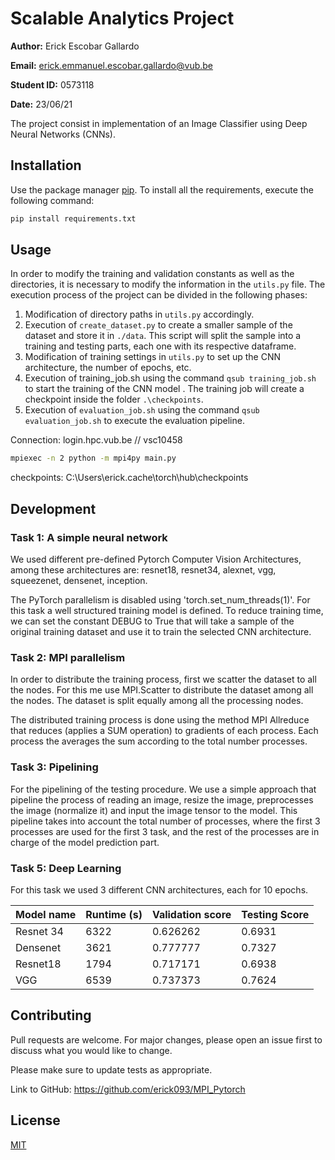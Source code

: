 # Scalable Analytics Project
**Author:** Erick Escobar Gallardo

**Email:** erick.emmanuel.escobar.gallardo@vub.be

**Student ID:** 0573118

**Date:** 23/06/21



The project consist in implementation of an Image Classifier using Deep Neural Networks (CNNs).



## Installation

Use the package manager [pip](https://pip.pypa.io/en/stable/).
To install all the requirements, execute the following command:

```bash
pip install requirements.txt
```

## Usage
In order to modify the training and validation constants as well as the directories, it is necessary to modify the 
information in the `utils.py` file. The execution process of the project can be divided in the following phases:
1. Modification of directory paths in `utils.py` accordingly.
2. Execution of `create_dataset.py` to create a smaller sample of the dataset and store it in `./data`.
   This script will split the sample into a training and testing parts, each one with its respective dataframe.
3. Modification of training settings in `utils.py` to set up the CNN architecture, the number of epochs, etc.
4. Execution of training_job.sh using the command `qsub training_job.sh` to start the training of the CNN model
   . The training job will create a checkpoint inside the folder `.\checkpoints`.
5. Execution of `evaluation_job.sh` using the command `qsub evaluation_job.sh` to execute the evaluation pipeline.

    


Connection:
login.hpc.vub.be // vsc10458


```bash
mpiexec -n 2 python -m mpi4py main.py
```
checkpoints: C:\Users\erick\.cache\torch\hub\checkpoints
## Development

### Task 1: A simple neural network
We used different pre-defined Pytorch Computer Vision Architectures, among these architectures
are: resnet18, resnet34, alexnet, vgg, squeezenet, densenet, inception.

The PyTorch parallelism is disabled using 'torch.set_num_threads(1)'. For this task a well structured training
model is defined. To reduce training time, we can set the constant DEBUG to True that will take a sample of the original
training dataset and use it to train the selected CNN architecture.

### Task 2: MPI parallelism
In order to distribute the training process, first we scatter the dataset to all the nodes. For this
me use MPI.Scatter to distribute the dataset among all the nodes. The dataset is split equally among all the 
processing nodes.

The distributed training process is done using the method MPI Allreduce that reduces (applies a SUM operation)
to gradients of each process. Each process the averages the sum according to the total number processes.

### Task 3: Pipelining
For the pipelining of the testing procedure. We use a simple approach that pipeline the process of reading an image,
resize the image, preprocesses the image (normalize it) and input the image tensor to the model. This pipeline takes into
account the total number of processes, where the first 3 processes are used for the first 3 task, and the rest of the processes
are in charge of the model prediction part.
### Task 5: Deep Learning
For this task we used 3 different CNN architectures, each for 10 epochs.
<table>
<thead>
  <tr>
    <th>Model name</th>
    <th>Runtime (s)</th>
    <th>Validation score</th>
    <th>Testing Score</th>
  </tr>
</thead>
<tbody>
  <tr>
    <td>Resnet 34</td>
    <td>6322</td>
    <td>0.626262</td>
    <td>0.6931</td>
  </tr>
  <tr>
    <td>Densenet</td>
    <td>3621</td>
    <td>0.777777</td>
    <td>0.7327</td>
  </tr>
  <tr>
    <td>Resnet18</td>
    <td>1794</td>
    <td>0.717171</td>
    <td>0.6938</td>
  </tr>
  <tr>
    <td>VGG</td>
    <td>6539</td>
    <td>0.737373</td>
    <td>0.7624</td>
  </tr>
</tbody>
</table>

## Contributing
Pull requests are welcome. For major changes, please open an issue first to discuss what you would like to change.

Please make sure to update tests as appropriate.

Link to GitHub: https://github.com/erick093/MPI_Pytorch
## License
[MIT](https://choosealicense.com/licenses/mit/)